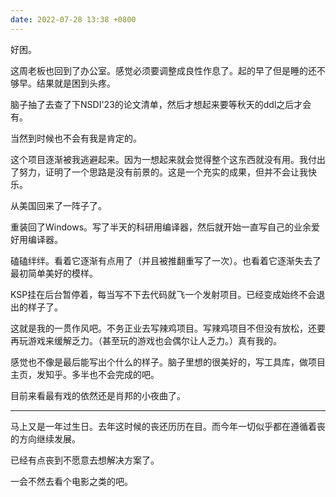 ```yaml
---
date: 2022-07-28 13:38 +0800
---
```

<!-- more -->

好困。

这周老板也回到了办公室。感觉必须要调整成良性作息了。起的早了但是睡的还不够早。结果就是困到头疼。

脑子抽了去查了下NSDI'23的论文清单，然后才想起来要等秋天的ddl之后才会有。

当然到时候也不会有我是肯定的。

这个项目逐渐被我逃避起来。因为一想起来就会觉得整个这东西就没有用。我付出了努力，证明了一个思路是没有前景的。这是一个充实的成果，但并不会让我快乐。

从美国回来了一阵子了。

重装回了Windows。写了半天的科研用编译器，然后就开始一直写自己的业余爱好用编译器。

磕磕绊绊。看着它逐渐有点用了（并且被推翻重写了一次）。也看着它逐渐失去了最初简单美好的模样。

KSP挂在后台暂停着，每当写不下去代码就飞一个发射项目。已经变成始终不会退出的样子了。

这就是我的一贯作风吧。不务正业去写辣鸡项目。写辣鸡项目不但没有放松，还要再玩游戏来缓解乏力。（甚至玩的游戏也会偶尔让人乏力。）真有我的。

感觉也不像是最后能写出个什么的样子。脑子里想的很美好的，写工具库，做项目主页，发知乎。多半也不会完成的吧。

目前来看最有戏的依然还是肖邦的小夜曲了。

----

马上又是一年过生日。去年这时候的丧还历历在目。而今年一切似乎都在遵循着丧的方向继续发展。

已经有点丧到不愿意去想解决方案了。

一会不然去看个电影之类的吧。